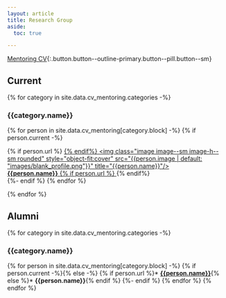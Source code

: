 ```yaml
---
layout: article
title: Research Group
aside:
  toc: true

---
```


[Mentoring CV](cv#mentoring){:.button.button--outline-primary.button--pill.button--sm}

## Current

{% for category in site.data.cv_mentoring.categories -%}
### {{category.name}}

<div class="grid-container">
  <div class="grid grid--py-3">

{% for person in site.data.cv_mentoring[category.block] -%}
  {% if person.current -%}
    <div class="cell cell--3">
          {% if person.url %} <a href="{{person.url}}">{% endif%} 
          <img class="image image--sm image-h--sm rounded" style="object-fit:cover" src="{{person.image | default: "images/blank_profile.png"}}" title="{{person.name}}"/><br>
              <b>{{person.name}}</b>
          {% if person.url %} </a>{% endif%} 
    </div>
  {%- endif %}
{% endfor %}
  </div>
</div>

{% endfor %}


## Alumni


{% for category in site.data.cv_mentoring.categories -%}
### {{category.name}}

{% for person in site.data.cv_mentoring[category.block] -%}
  {% if person.current -%}{% else -%}
    {% if person.url %}* **[{{person.name}}]({{person.url}})**{% else %}* **{{person.name}}**{% endif %}
  {%- endif %}
{% endfor %}
{% endfor %}





